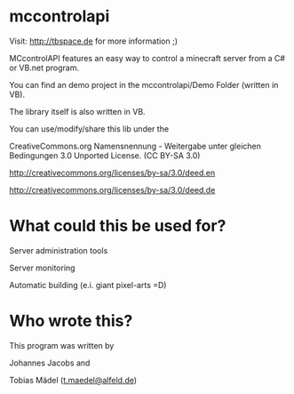 ﻿mccontrolapi
============

Visit: http://tbspace.de for more information ;)

MCcontrolAPI features an easy way to control a minecraft server from a C# or VB.net program.

You can find an demo project in the mccontrolapi/Demo Folder (written in VB).

The library itself is also written in VB. 

You can use/modify/share this lib under the 

CreativeCommons.org Namensnennung - Weitergabe unter gleichen Bedingungen 3.0 Unported License. (CC BY-SA 3.0)

http://creativecommons.org/licenses/by-sa/3.0/deed.en

http://creativecommons.org/licenses/by-sa/3.0/deed.de


What could this be used for? 
=====

Server administration tools

Server monitoring

Automatic building (e.i. giant pixel-arts =D)


Who wrote this?
=====

This program was written by 

Johannes Jacobs and

Tobias Mädel (t.maedel@alfeld.de)

